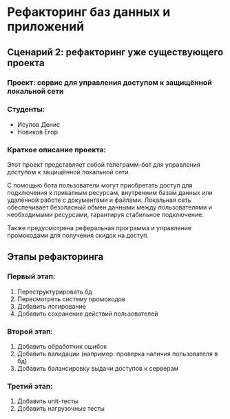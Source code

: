 # Рефакторинг баз данных и приложений
## Сценарий 2: рефакторинг уже существующего проекта
### Проект: сервис для управления доступом к защищённой локальной сети
### Студенты:
- Исупов Денис
- Новиков Егор

### Краткое описание проекта:  
Этот проект представляет собой телеграмм-бот для управления доступом к защищённой локальной сети. 

С помощью бота пользователи могут приобретать доступ для подключения к приватным ресурсам, внутренним базам данных или удалённой работе с документами и файлами. Локальная сеть обеспечивает безопасный обмен данными между пользователями и необходимыми ресурсами, гарантируя стабильное подключение. 

Также предусмотрена реферальная программа и управление промокодами для получения скидок на доступ.

## Этапы рефакторинга
### Первый этап:
1. Переструктурировать бд
2. Пересмотреть систему промокодов
3. Добавить логирование
4. Добавить сохранение действий пользователей

### Второй этап:
1. Добавить обработчик ошибок
2. Добавить валидации (например: проверка наличия пользователя в бд)
3. Добавить балансировку выдачи доступов к серверам

### Третий этап:
1. Добавить unit-тесты
2. Добавить нагрузочные тесты
